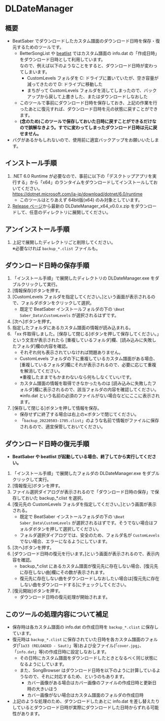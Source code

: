 # DLDateManager

## 概要
- BeatSaber でダウンロードしたカスタム譜面のダウンロード日時を保存・復元するためのツールです。
  - BetterSongList や [beatlist](https://github.com/ranmd9a/beatlist/releases/latest) ではカスタム譜面の info.dat の「作成日時」をダウンロード日時として利用しています。  
    なので、例えば以下のようなことをすると、ダウンロード日時が変わってしまいます。
    - CustomLevels フォルダを C: ドライブに置いていたが、空き容量が減ってきたので D: ドライブに移動した
    - まちがって CustomLevels フォルダを消してしまったので、バックアップから戻して上書きした、またはダウンロードしなおした
  - このツールで事前にダウンロード日時を保存しておき、上記の作業を行ったあとに復元すれば、ダウンロード日時を元の状態に戻すことができます。
  - **(念のため)このツールで保存しておいた日時に戻すことができるだけなので誤解なきよう。すでに変わってしまったダウンロード日時は元に戻せません。**
- バグがあるかもしれないので、使用前に適宜バックアップをお願いいたします。

## インストール手順
1. .NET 6.0 Runtime が必要なので、事前に以下の「デスクトップアプリを実行する」から「x64」のランタイムをダウンロードしてインストールしておいてください。  
   https://dotnet.microsoft.com/ja-jp/download/dotnet/6.0/runtime
   - このツールはとりあえず 64bit版(x64) のみ対象としています。
2. [Release ページ](https://github.com/ranmd9a/DLDateManager/releases/latest)から最新の DLDateManager_x64_v0.0.x.zip をダウンロードして、任意のディレクトリに展開してください。

## アンインストール手順
1. 上記で展開したディレクトリごと削除してください。  
  ※必要なければ `backup_*.clist` ファイルも。

## ダウンロード日時の保存手順
1. 「インストール手順」で展開したディレクトリの DLDateManager.exe をダブルクリックして実行。
2. [情報保存]ボタンを押す。
3. [CustomLevels フォルダを指定してください。]という画面が表示されるので、フォルダボタンをクリックして選択。
   - 既定で BeatSaber インストールフォルダの下の `\Beat Saber_Data\CustomLevels` が選択されるはずです。
4. [次へ]ボタンを押す。
5. 指定したフォルダにあるカスタム譜面の情報が読み込まれる。
6. 「xx 件取得しました。[保存して閉じる]ボタンを押して保存してください。」という文言が表示されたら [重複しているフォルダ]欄、[読み込みに失敗したフォルダ]欄の内容を確認。
   - それぞれ何も表示されていなければ問題ありません。
   - CustomLevels フォルダの下に重複しているカスタム譜面がある場合、[重複しているフォルダ]欄にそれが表示されるので、必要に応じて重複を解消してください。  
    ※重複したままでもかまわないなら何もしなくていいです。
   - カスタム譜面の情報を取得できなかったものは [読み込みに失敗したフォルダ]欄に表示されるので、該当フォルダの内容を確認してください。  
    ※info.dat という名前の必須のファイルがない場合などにここに表示されます。
7. [保存して閉じる]ボタンを押して情報を保存。
   - 保存せずに終了する場合は右上の×ボタンで閉じてください。
   - 「`backup_20220503-1705.clist`」のような名前で情報がファイルに保存されるので、適宜保管しておいてください。

## ダウンロード日時の復元手順

- **BeatSaber や beatlist が起動している場合、終了してから実行してください。**

1. 「インストール手順」で展開したフォルダの DLDateManager.exe をダブルクリックして実行。
2. [情報復元]ボタンを押す。
3. ファイル選択ダイアログが表示されるので「ダウンロード日時の保存」で保存しておいた backup_*.clist を選択。
4. [復元先の CustomLevels フォルダを指定してください。]という画面が表示される。
   - 既定で BeatSaber インストールフォルダの下の `\Beat Saber_Data\CustomLevels` が選択されるはずです。そうでない場合はフォルダボタンを押して選択してください。
   - フォルダ選択ダイアログでは、安全のため、フォルダ名が `CustomLevels` でない場合、エラーになるようにしています。
5. [次へ]ボタンを押す。
6. [ダウンロード日時の復元を行います。]という画面が表示されるので、表示内容を確認。
   - backup_*.clist にあるカスタム譜面が復元先に存在しない場合、[復元先に存在しない曲]欄にその数が表示されます。
   - 復元先に存在しない曲をダウンロードしなおしたい場合は[復元先に存在しない曲をダウンロードする]にチェックしてください。
7. [復元開始]ボタンを押す。
   - ダウンロード日時の復元処理が開始されます。

## このツールの処理内容について補足
- 保存時は各カスタム譜面の info.dat の作成日時を `backup_*.clist` に保存しています。
- 復元時は `backup_*.clist` に保存されていた日時を各カスタム譜面のフォルダ(「`1a33 (RELOADED - Saut)`」等)および全ファイル(「`cover.jpg`」、「`info.dat`」等)の作成日時に設定しなおします。
  - その日時にカスタム譜面をダウンロードしたときとなるべく同じ状態になるようにしています。
  - また、SongBrowser はダウンロード日時を以下のように計算しているようなので、それに対応するため、というのもあります。
    - カバー画像がある場合はカバー画像のファイルの作成日時と更新日時の大きいほう
    - カバー画像がない場合はカスタム譜面のフォルダの作成日時
- 上記のような処理のため、ダウンロードしたあとに info.dat を差し替えたりしているとダウンロード日時が実際にダウンロードした日時からずれる可能性があります。
